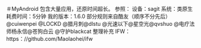 ＃MyAndroid
包含大量应用，还原时间超长。
参照：
设备：sagit
系统：类原生
耗费时间：5分钟
我的版本：1.6.0
部分规则来自酷友（顺序不分先后）@cuiwenpei @LOCKD @腊月刺@dlstu @光速以下@星空光@qvshuo @电疗法师杨永信@苍狗白云 @守护blackcat
整理补充
IFW：https：//github.com/Maolaohei/ifw
